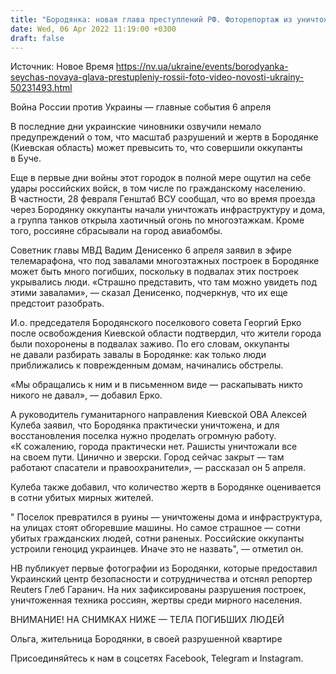 ```yaml
---
title: "Бородянка: новая глава преступлений РФ. Фоторепортаж из уничтоженного поселка, где РФ сбрасывала бомбы на многоэтажки и погибли сотни людей"
date: Wed, 06 Apr 2022 11:19:00 +0300
draft: false
---
```

Источник: Новое Время https://nv.ua/ukraine/events/borodyanka-seychas-novaya-glava-prestupleniy-rossii-foto-video-novosti-ukrainy-50231493.html


Война России против Украины — главные события 6 апреля

В последние дни украинские чиновники озвучили немало предупреждений о том, что масштаб разрушений и жертв в Бородянке (Киевская область) может превысить то, что совершили оккупанты в Буче.

Еще в первые дни войны этот городок в полной мере ощутил на себе удары российских войск, в том числе по гражданскому населению. В частности, 28 февраля Генштаб ВСУ сообщал, что во время проезда через Бородянку оккупанты начали уничтожать инфраструктуру и дома, а группа танков открыла хаотичный огонь по многоэтажкам. Кроме того, россияне сбрасывали на город авиабомбы.

Советник главы МВД Вадим Денисенко 6 апреля заявил в эфире телемарафона, что под завалами многоэтажных построек в Бородянке может быть много погибших, поскольку в подвалах этих построек укрывались люди. «Страшно представить, что там можно увидеть под этими завалами», — сказал Денисенко, подчеркнув, что их еще предстоит разобрать.

И.о. председателя Бородянского поселкового совета Георгий Ерко после освобождения Киевской области подтвердил, что жители города были похоронены в подвалах заживо. По его словам, оккупанты не давали разбирать завалы в Бородянке: как только люди приближались к поврежденным домам, начинались обстрелы.

«Мы обращались к ним и в письменном виде — раскапывать никто никого не давал», — добавил Ерко.

А руководитель гуманитарного направления Киевской ОВА Алексей Кулеба заявил, что Бородянка практически уничтожена, и для восстановления поселка нужно проделать огромную работу. «К сожалению, города практически нет. Рашисты уничтожали все на своем пути. Цинично и зверски. Город сейчас закрыт — там работают спасатели и правоохранители», — рассказал он 5 апреля.

 Кулеба также добавил, что количество жертв в Бородянке оценивается в сотни убитых мирных жителей.

 " Поселок превратился в руины — уничтожены дома и инфраструктура, на улицах стоят обгоревшие машины. Но самое страшное — сотни убитых гражданских людей, сотни раненых. Российские оккупанты устроили геноцид украинцев. Иначе это не назвать", — отметил он.

НВ публикует первые фотографии из Бородянки, которые предоставил Украинский центр безопасности и сотрудничества и отснял репортер Reuters Глеб Гаранич. На них зафиксированы разрушения построек, уничтоженная техника россиян, жертвы среди мирного населения.

 ВНИМАНИЕ! НА СНИМКАХ НИЖЕ — ТЕЛА ПОГИБШИХ ЛЮДЕЙ

Ольга, жительница Бородянки, в своей разрушенной квартире

Присоединяйтесь к нам в соцсетях Facebook, Telegram и Instagram.
